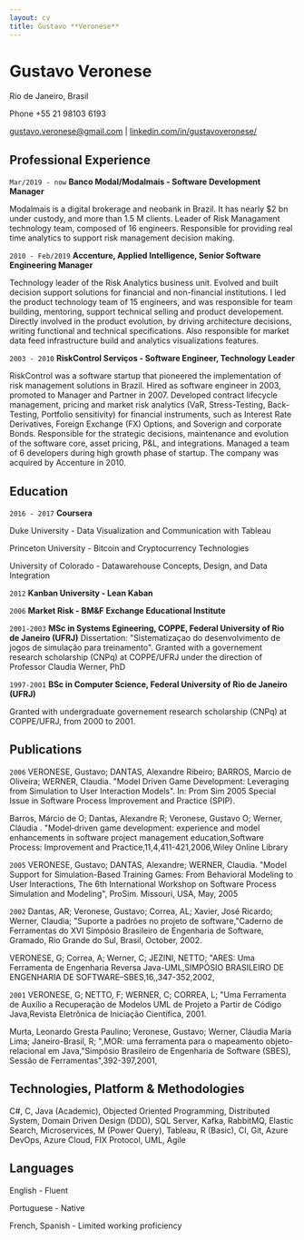 ```yaml
---
layout: cv
title: Gustavo **Veronese**
---
```

# Gustavo Veronese
Rio de Janeiro, Brasil

Phone +55 21 98103 6193

<div id="webaddress">
<a href="gustavo.veronese@gmail.com">gustavo.veronese@gmail.com</a>
| <a href="https://linkedin.com/in/gustavoveronese">linkedin.com/in/gustavoveronese/</a>

</div>


## Professional Experience
`Mar/2019 - now`
__Banco Modal/Modalmais - Software Development Manager__

Modalmais is a digital brokerage and neobank in Brazil. It has nearly $2 bn under custody, and more than 1.5 M clients. Leader of Risk Managament technology team, composed of 16 engineers. Responsible for providing real time analytics to support risk management decision making. 


`2010 - Feb/2019`
__Accenture, Applied Intelligence, Senior Software Engineering Manager__

Technology leader of the Risk Analytics business unit. Evolved and built decision support solutions for financial and non-financial institutions. I led the product technology team of 15 engineers, and was responsible for team building, mentoring, support technical selling and product developement. Directly involved in the product evolution, by driving architecture decisions, writing functional and technical specifications. Also responsible for market data feed infrastructure build and analytics visualizations features.


`2003 - 2010`
__RiskControl Serviços - Software Engineer, Technology Leader__

RiskControl was a software startup that pioneered the implementation of risk management solutions in Brazil. Hired as software engineer in 2003, promoted to Manager and Partner in 2007. Developed contract lifecycle management, pricing and market risk analytics (VaR, Stress-Testing, Back-Testing, Portfolio sensitivity) for financial instruments, such as Interest Rate Derivatives, Foreign Exchange (FX) Options, and Soverign and corporate Bonds. Responsible for the strategic decisions, maintenance and evolution of the software core, asset pricing, P&L, and integrations. Managed a team of 6 developers during high growth phase of startup. The company was acquired by Accenture in 2010. 


## Education

`2016 - 2017`
__Coursera__

Duke University - Data Visualization and Communication with Tableau

Princeton University - Bitcoin and Cryptocurrency Technologies

University of Colorado - Datawarehouse Concepts, Design, and Data Integration

`2012`
__Kanban University - Lean Kaban__

`2006`
__Market Risk - BM&F Exchange Educational Institute__


`2001-2003`
__MSc in Systems Egineering, COPPE, Federal University of Rio de Janeiro (UFRJ)__
Dissertation: "Sistematizaçao do desenvolvimento de jogos de simulação para treinamento".
Granted with a governement research scholarship (CNPq) at COPPE/UFRJ under the direction of Professor Claudia Werner, PhD
 

`1997-2001`
__BSc in Computer Science, Federal University of Rio de Janeiro (UFRJ)__

Granted with undergraduate governement research scholarship (CNPq) at COPPE/UFRJ, from 2000 to 2001.

## Publications

`2006`
VERONESE, Gustavo; DANTAS, Alexandre Ribeiro; BARROS, Marcio de Oliveira; WERNER, Claudia. "Model Driven Game Development: Leveraging from Simulation to User Interaction Models". In: Prom Sim 2005 Special Issue in Software Process Improvement and Practice (SPIP).

Barros, Márcio de O; Dantas, Alexandre R; Veronese, Gustavo O; Werner, Cláudia . "Model‐driven game development: experience and model enhancements in software project management education,Software Process: Improvement and Practice,11,4,411-421,2006,Wiley Online Library

`2005`
VERONESE, Gustavo; DANTAS, Alexandre; WERNER, Claudia. "Model Support for Simulation-Based Training Games: From Behavioral Modeling to User Interactions, The 6th International Workshop on Software Process Simulation and Modeling", ProSim. Missouri, USA, May, 2005

`2002`
Dantas, AR; Veronese, Gustavo; Correa, AL; Xavier, José Ricardo; Werner, Claudia; "Suporte a padrões no projeto de software,"Caderno de Ferramentas do XVI Simpósio Brasileiro de Engenharia de Software, Gramado, Rio Grande do Sul, Brasil, October, 2002.

VERONESE, G; Correa, A; Werner, C; JEZINI, NETTO; "ARES: Uma Ferramenta de Engenharia Reversa Java-UML,SIMPÓSIO BRASILEIRO DE ENGENHARIA DE SOFTWARE–SBES,16,,347-352,2002,

`2001`
VERONESE, G; NETTO, F; WERNER, C; CORREA, L; "Uma Ferramenta de Auxílio a Recuperação de Modelos UML de Projeto a Partir de Código Java,Revista Eletrônica de Iniciação Científica, 2001.

Murta, Leonardo Gresta Paulino; Veronese, Gustavo; Werner, Cláudia Maria Lima; Janeiro-Brasil, R; ",MOR: uma ferramenta para o mapeamento objeto-relacional em Java,"Simpósio Brasileiro de Engenharia de Software (SBES), Sessão de Ferramentas",392-397,2001,



## Technologies, Platform & Methodologies

C#, C, Java (Academic), Objected Oriented Programming,  Distributed System, Domain Driven
Design (DDD), SQL Server, Kafka, RabbitMQ, Elastic Search, Microservices, M (Power Query), Tableau, R (Basic), CI, Git, Azure DevOps, Azure Cloud, FIX Protocol, UML, Agile

## Languages

English - Fluent

Portuguese - Native 

French, Spanish - Limited working proficiency

<!-- ### Footer

Last updated: July 2021 -->

